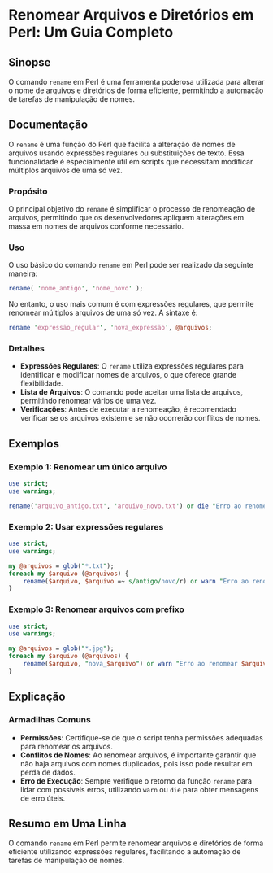 <!--
Meta Description: # Renomear Arquivos e Diretórios em Perl: Um Guia Completo ## Sinopse O comando `rename` em Perl é uma ferramenta poderosa utilizada para alterar o no...
Meta Keywords: arquivos, rename, renomear, perl, arquivo
-->

# Renomear Arquivos e Diretórios em Perl: Um Guia Completo

## Sinopse
O comando `rename` em Perl é uma ferramenta poderosa utilizada para alterar o nome de arquivos e diretórios de forma eficiente, permitindo a automação de tarefas de manipulação de nomes.

## Documentação
O `rename` é uma função do Perl que facilita a alteração de nomes de arquivos usando expressões regulares ou substituições de texto. Essa funcionalidade é especialmente útil em scripts que necessitam modificar múltiplos arquivos de uma só vez.

### Propósito
O principal objetivo do `rename` é simplificar o processo de renomeação de arquivos, permitindo que os desenvolvedores apliquem alterações em massa em nomes de arquivos conforme necessário.

### Uso
O uso básico do comando `rename` em Perl pode ser realizado da seguinte maneira:

```perl
rename( 'nome_antigo', 'nome_novo' );
```

No entanto, o uso mais comum é com expressões regulares, que permite renomear múltiplos arquivos de uma só vez. A sintaxe é:

```perl
rename 'expressão_regular', 'nova_expressão', @arquivos;
```

### Detalhes
- **Expressões Regulares**: O `rename` utiliza expressões regulares para identificar e modificar nomes de arquivos, o que oferece grande flexibilidade.
- **Lista de Arquivos**: O comando pode aceitar uma lista de arquivos, permitindo renomear vários de uma vez.
- **Verificações**: Antes de executar a renomeação, é recomendado verificar se os arquivos existem e se não ocorrerão conflitos de nomes.

## Exemplos
### Exemplo 1: Renomear um único arquivo
```perl
use strict;
use warnings;

rename('arquivo_antigo.txt', 'arquivo_novo.txt') or die "Erro ao renomear: $!";
```

### Exemplo 2: Usar expressões regulares
```perl
use strict;
use warnings;

my @arquivos = glob("*.txt");
foreach my $arquivo (@arquivos) {
    rename($arquivo, $arquivo =~ s/antigo/novo/r) or warn "Erro ao renomear $arquivo: $!";
}
```

### Exemplo 3: Renomear arquivos com prefixo
```perl
use strict;
use warnings;

my @arquivos = glob("*.jpg");
foreach my $arquivo (@arquivos) {
    rename($arquivo, "nova_$arquivo") or warn "Erro ao renomear $arquivo: $!";
}
```

## Explicação
### Armadilhas Comuns
- **Permissões**: Certifique-se de que o script tenha permissões adequadas para renomear os arquivos.
- **Conflitos de Nomes**: Ao renomear arquivos, é importante garantir que não haja arquivos com nomes duplicados, pois isso pode resultar em perda de dados.
- **Erro de Execução**: Sempre verifique o retorno da função `rename` para lidar com possíveis erros, utilizando `warn` ou `die` para obter mensagens de erro úteis.

## Resumo em Uma Linha
O comando `rename` em Perl permite renomear arquivos e diretórios de forma eficiente utilizando expressões regulares, facilitando a automação de tarefas de manipulação de nomes.